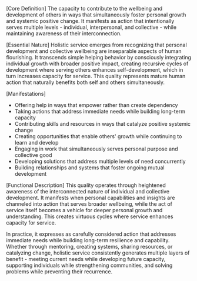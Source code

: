 [Core Definition]
The capacity to contribute to the wellbeing and development of others in ways that simultaneously foster personal growth and systemic positive change. It manifests as action that intentionally serves multiple levels - individual, interpersonal, and collective - while maintaining awareness of their interconnection.

[Essential Nature]
Holistic service emerges from recognizing that personal development and collective wellbeing are inseparable aspects of human flourishing. It transcends simple helping behavior by consciously integrating individual growth with broader positive impact, creating recursive cycles of development where serving others enhances self-development, which in turn increases capacity for service. This quality represents mature human action that naturally benefits both self and others simultaneously.

[Manifestations]
- Offering help in ways that empower rather than create dependency
- Taking actions that address immediate needs while building long-term capacity
- Contributing skills and resources in ways that catalyze positive systemic change
- Creating opportunities that enable others' growth while continuing to learn and develop
- Engaging in work that simultaneously serves personal purpose and collective good
- Developing solutions that address multiple levels of need concurrently
- Building relationships and systems that foster ongoing mutual development

[Functional Description]
This quality operates through heightened awareness of the interconnected nature of individual and collective development. It manifests when personal capabilities and insights are channeled into action that serves broader wellbeing, while the act of service itself becomes a vehicle for deeper personal growth and understanding. This creates virtuous cycles where service enhances capacity for service.

In practice, it expresses as carefully considered action that addresses immediate needs while building long-term resilience and capability. Whether through mentoring, creating systems, sharing resources, or catalyzing change, holistic service consistently generates multiple layers of benefit - meeting current needs while developing future capacity, supporting individuals while strengthening communities, and solving problems while preventing their recurrence.